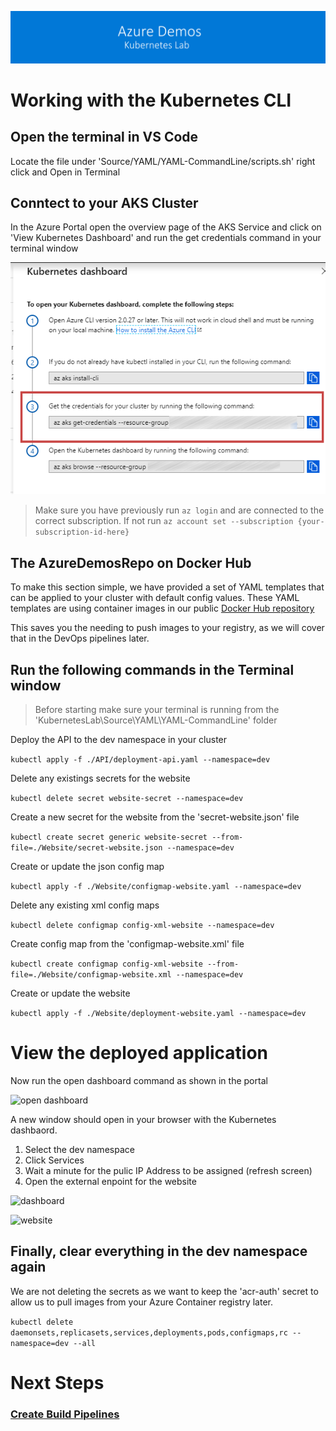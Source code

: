 [![banner](../images/banner-lab.png)](../../README.md)

# Working with the Kubernetes CLI

## Open the terminal in VS Code

Locate the file under 'Source/YAML/YAML-CommandLine/scripts.sh' right click and Open in Terminal


## Conntect to your AKS Cluster

In the Azure Portal open the overview page of the AKS Service and click on 'View Kubernetes Dashboard' and run the get credentials command in your terminal window

![Get Credentials for Cluster](images/aks-getcredentials.png) 


> Make sure you have previously run ```az login``` and are connected to the correct subscription. If not run ```az account set --subscription {your-subscription-id-here}```


## The AzureDemosRepo on Docker Hub

To make this section simple, we have provided a set of YAML templates that can be applied to your cluster with default config values. These YAML templates are using container images in our public [Docker Hub repository](https://cloud.docker.com/u/azuredemosrepo/repository/list)

This saves you the needing to push images to your registry, as we will cover that in the DevOps pipelines later.

## Run the following commands in the Terminal window

> Before starting make sure your terminal is running from the 'KubernetesLab\Source\YAML\YAML-CommandLine' folder

Deploy the API to the dev namespace in your cluster

```kubectl apply -f ./API/deployment-api.yaml --namespace=dev```

Delete any existings secrets for the website

```kubectl delete secret website-secret --namespace=dev```

Create a new secret for the website from the 'secret-website.json' file

```kubectl create secret generic website-secret --from-file=./Website/secret-website.json --namespace=dev```

Create or update the json config map

```kubectl apply -f ./Website/configmap-website.yaml --namespace=dev```

Delete any existing xml config maps

```kubectl delete configmap config-xml-website --namespace=dev```

Create config map from the 'configmap-website.xml' file

```kubectl create configmap config-xml-website --from-file=./Website/configmap-website.xml --namespace=dev```

Create or update the website

```kubectl apply -f ./Website/deployment-website.yaml --namespace=dev```

# View the deployed application

Now run the open dashboard command as shown in the portal

![open dashboard](images/opendashboard.png) 

A new window should open in your browser with the Kubernetes dashbaord. 

1. Select the dev namespace
2. Click Services
3. Wait a minute for the pulic IP Address to be assigned (refresh screen)
4. Open the external enpoint for the website


![dashboard](images/viewwebsite.png) 

![website](images/runningwebsite.png) 


## Finally, clear everything in the dev namespace again

We are not deleting the secrets as we want to keep the 'acr-auth' secret to allow us to pull images from your Azure Container registry later. 

```kubectl delete daemonsets,replicasets,services,deployments,pods,configmaps,rc --namespace=dev --all```



# Next Steps

### [Create Build Pipelines](../BuildPipelines)
